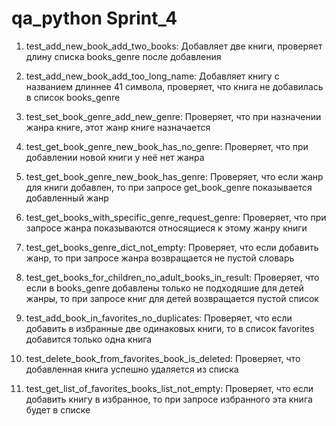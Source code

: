 # qa_python Sprint_4

1. test_add_new_book_add_two_books:
Добавляет две книги, проверяет длину списка books_genre после добавления

2. test_add_new_book_add_too_long_name:
Добавляет книгу с названием длиннее 41 символа, проверяет, что книга не добавилась в список books_genre

3. test_set_book_genre_add_new_genre:
Проверяет, что при назначении жанра книге, этот жанр книге назначается

4. test_get_book_genre_new_book_has_no_genre:
Проверяет, что при добавлении новой книги у неё нет жанра

5. test_get_book_genre_new_book_has_genre:
Проверяет, что если жанр для книги добавлен, то при запросе get_book_genre показывается добавленный жанр

6. test_get_books_with_specific_genre_request_genre:
Проверяет, что при запросе жанра показываются относящиеся к этому жанру книги

7. test_get_books_genre_dict_not_empty:
Проверяет, что если добавить жанр, то при запросе жанра возвращается не пустой словарь

8. test_get_books_for_children_no_adult_books_in_result:
Проверяет, что если в books_genre добавлены только не подходяшие для детей жанры, то при запросе книг для детей возвращается пустой список

9. test_add_book_in_favorites_no_duplicates:
Проверяет, что если добавить в избранные две одинаковых книги, то в список favorites добавится только одна книга

10. test_delete_book_from_favorites_book_is_deleted:
Проверяет, что добавленная книга успешно удаляется из списка

11. test_get_list_of_favorites_books_list_not_empty:
Проверяет, что если добавить книгу в избранное, то при запросе избранного эта книга будет в списке